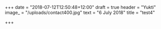 +++
date = "2018-07-12T12:50:48+12:00"
draft = true
header = "Yukti"
image_ = "/uploads/contact400.jpg"
text = "6 July 2018"
title = "test4"

+++
